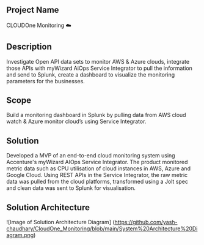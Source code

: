 ## Project Name
CLOUDOne Monitoring ☁️

## Description
Investigate Open API data sets to monitor AWS & Azure clouds, integrate those APIs with myWizard AiOps Service Integrator to pull the information and send to Splunk, create a dashboard to visualize the monitoring parameters for the businesses.

## Scope
Build a monitoring dashboard in Splunk by pulling data from AWS cloud watch & Azure monitor cloud’s using Service Integrator.

## Solution
Developed a MVP of an end-to-end cloud monitoring system using Accenture's myWizard AIOps Service Integrator. The product monitored metric data such as CPU utilisation of cloud instances in AWS, Azure and Google Cloud. Using REST APIs in the Service Integrator, the raw metric data was pulled from the cloud platforms, transformed using a Jolt spec and clean data was sent to Splunk for visualisation.

## Solution Architecture
![Image of Solution Architecture Diagram]
(https://github.com/yash-chaudhary/CloudOne_Monitoring/blob/main/System%20Architecture%20Diagram.png)

